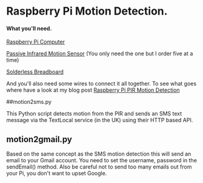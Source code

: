# Raspberry Pi Motion Detection.

#### What you'll need.

[Raspberry Pi Computer](http://www.amazon.co.uk/gp/product/B009SMWSQA/ref=as_li_ss_tl?ie=UTF8&camp=1634&creative=19450&creativeASIN=B009SMWSQA&linkCode=as2&tag=jasonbelljava-21)

[Passive Infrared Motion Sensor](http://www.amazon.co.uk/gp/product/B008AESDSY/ref=as_li_ss_tl?ie=UTF8&camp=1634&creative=19450&creativeASIN=B008AESDSY&linkCode=as2&tag=jasonbelljava-21) (You only need the one but I order five at a time)

[Solderless Breadboard](http://www.amazon.co.uk/gp/product/B0040Z1ERO/ref=as_li_ss_tl?ie=UTF8&camp=1634&creative=19450&creativeASIN=B0040Z1ERO&linkCode=as2&tag=jasonbelljava-21)

And you'll also need some wires to connect it all together. To see what goes where have a look at my blog post [Raspberry Pi PIR Motion Detection](http://dataissexy.wordpress.com/2013/06/29/raspberry-pi-pir-motion-detection-and-alerting-to-sms-raspberrypi-sms-sensors/)

##motion2sms.py

This Python script detects motion from the PIR and sends an SMS text message via the TextLocal service (in the UK) using their HTTP based API. 

## motion2gmail.py

Based on the same concept as the SMS motion detection this will send an email to your Gmail account.  You need to set the username, password in the sendEmail() method. Also be careful not to send too many emails out from your Pi, you don't want to upset Google. 

 